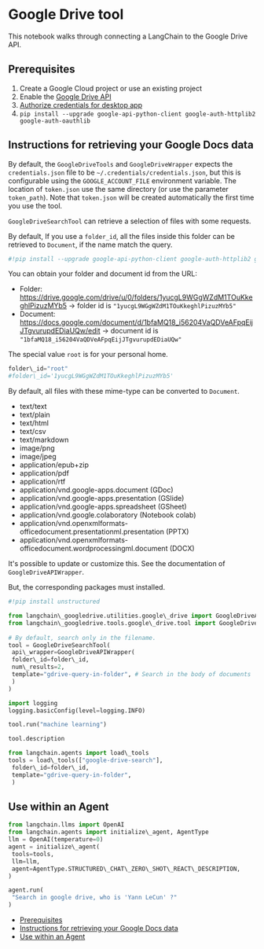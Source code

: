 # Google Drive tool

This notebook walks through connecting a LangChain to the Google Drive API.

## Prerequisites[​](#prerequisites "Direct link to Prerequisites")

1. Create a Google Cloud project or use an existing project
1. Enable the [Google Drive API](https://console.cloud.google.com/flows/enableapi?apiid=drive.googleapis.com)
1. [Authorize credentials for desktop app](https://developers.google.com/drive/api/quickstart/python#authorize_credentials_for_a_desktop_application)
1. `pip install --upgrade google-api-python-client google-auth-httplib2 google-auth-oauthlib`

## Instructions for retrieving your Google Docs data[​](#instructions-for-retrieving-your-google-docs-data "Direct link to Instructions for retrieving your Google Docs data")

By default, the `GoogleDriveTools` and `GoogleDriveWrapper` expects the `credentials.json` file to be `~/.credentials/credentials.json`, but this is configurable using the `GOOGLE_ACCOUNT_FILE` environment variable.
The location of `token.json` use the same directory (or use the parameter `token_path`). Note that `token.json` will be created automatically the first time you use the tool.

`GoogleDriveSearchTool` can retrieve a selection of files with some requests.

By default, If you use a `folder_id`, all the files inside this folder can be retrieved to `Document`, if the name match the query.

```python
#!pip install --upgrade google-api-python-client google-auth-httplib2 google-auth-oauthlib  

```

You can obtain your folder and document id from the URL:

- Folder: <https://drive.google.com/drive/u/0/folders/1yucgL9WGgWZdM1TOuKkeghlPizuzMYb5> -> folder id is `"1yucgL9WGgWZdM1TOuKkeghlPizuzMYb5"`
- Document: <https://docs.google.com/document/d/1bfaMQ18_i56204VaQDVeAFpqEijJTgvurupdEDiaUQw/edit> -> document id is `"1bfaMQ18_i56204VaQDVeAFpqEijJTgvurupdEDiaUQw"`

The special value `root` is for your personal home.

```python
folder\_id="root"  
#folder\_id='1yucgL9WGgWZdM1TOuKkeghlPizuzMYb5'  

```

By default, all files with these mime-type can be converted to `Document`.

- text/text
- text/plain
- text/html
- text/csv
- text/markdown
- image/png
- image/jpeg
- application/epub+zip
- application/pdf
- application/rtf
- application/vnd.google-apps.document (GDoc)
- application/vnd.google-apps.presentation (GSlide)
- application/vnd.google-apps.spreadsheet (GSheet)
- application/vnd.google.colaboratory (Notebook colab)
- application/vnd.openxmlformats-officedocument.presentationml.presentation (PPTX)
- application/vnd.openxmlformats-officedocument.wordprocessingml.document (DOCX)

It's possible to update or customize this. See the documentation of `GoogleDriveAPIWrapper`.

But, the corresponding packages must installed.

```python
#!pip install unstructured  

```

```python
from langchain\_googledrive.utilities.google\_drive import GoogleDriveAPIWrapper  
from langchain\_googledrive.tools.google\_drive.tool import GoogleDriveSearchTool  
  
# By default, search only in the filename.  
tool = GoogleDriveSearchTool(  
 api\_wrapper=GoogleDriveAPIWrapper(  
 folder\_id=folder\_id,  
 num\_results=2,  
 template="gdrive-query-in-folder", # Search in the body of documents  
 )  
)  

```

```python
import logging  
logging.basicConfig(level=logging.INFO)  

```

```python
tool.run("machine learning")  

```

```python
tool.description  

```

```python
from langchain.agents import load\_tools  
tools = load\_tools(["google-drive-search"],  
 folder\_id=folder\_id,  
 template="gdrive-query-in-folder",  
 )  

```

## Use within an Agent[​](#use-within-an-agent "Direct link to Use within an Agent")

```python
from langchain.llms import OpenAI  
from langchain.agents import initialize\_agent, AgentType  
llm = OpenAI(temperature=0)  
agent = initialize\_agent(  
 tools=tools,  
 llm=llm,  
 agent=AgentType.STRUCTURED\_CHAT\_ZERO\_SHOT\_REACT\_DESCRIPTION,  
)  

```

```python
agent.run(  
 "Search in google drive, who is 'Yann LeCun' ?"  
)  

```

- [Prerequisites](#prerequisites)
- [Instructions for retrieving your Google Docs data](#instructions-for-retrieving-your-google-docs-data)
- [Use within an Agent](#use-within-an-agent)
